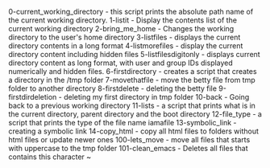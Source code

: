 0-current_working_directory - this script prints the absolute path name of the current working directory.
1-listit - Display the contents list of the current working directory
2-bring_me_home - Changes the working directory to the user's home directory
3-listfiles - displays the current directory contents in a long format
4-listmorefiles - display the current directory content including hidden files
5-listfilesdigitonly - displays current directory content as long format, with user and group IDs displayed numerically and hidden files.
6-firstdirectory - creates a script that creates a directory in the /tmp folder
7-movethatfile - move the betty file from tmp folder to another directory
8-firstdelete - deleting the betty file
9-firstdirdeletion - deleting my first directory in tmp folder
10-back - Going back to a previous working directory
11-lists - a script that prints what is in the current directory, parent directory and the boot directory
12-file_type - a script that prints the type of the file name iamafile
13-symbolic_link - creating a symbolic link
14-copy_html - copy all html files to folders without html files or update newer ones
100-lets_move - move all files that starts with uppercase to the tmp folder
101-clean_emacs - Deletes all files that contains this character ~
